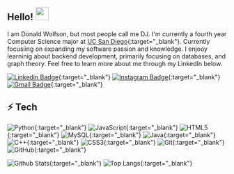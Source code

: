 ## Hello! <img src="https://raw.githubusercontent.com/aemmadi/aemmadi/master/wave.gif" width="30px">

I am Donald Wolfson, but most people call me DJ. I'm currently a fourth year Computer Science major at [UC San Diego](https://ucsd.edu){:target="_blank"}. Currently focusiing on expanding my software passion and knowledge. I enjooy learninig about backend development, primarily focusing on databases, and graph theory. Feel free to learn more about me through my LinkedIn below.

[![Linkedin Badge](https://img.shields.io/badge/-DonaldWolfson-blue?style=flat-square&logo=Linkedin&logoColor=white&link=https://www.linkedin.com/in/donald-wolfson/)](https://www.linkedin.com/in/donald-wolfson/){:target="_blank"}
[![Instagram Badge](https://img.shields.io/badge/-ohdawneee-purple?style=flat-square&logo=instagram&logoColor=white&link=https://www.instagram.com/ohdawneee/)](https://www.instagram.com/ohdawneee/){:target="_blank"}
[![Gmail Badge](https://img.shields.io/badge/-dwolfson486@gmail.com-c14438?style=flat-square&logo=Gmail&logoColor=white&link=mailto:dwolfson486@gmail.com)](mailto:dwolfson486@gmail.com){:target="_blank"}

## ⚡ Tech

![Python](https://img.shields.io/badge/-Python-black?style=flat-square&logo=Python){:target="_blank"}
![JavaScript](https://img.shields.io/badge/-JavaScript-black?style=flat-square&logo=javascript){:target="_blank"}
![HTML5](https://img.shields.io/badge/-HTML5-E34F26?style=flat-square&logo=html5&logoColor=white){:target="_blank"}
![MySQL](https://img.shields.io/badge/-MySQL-black?style=flat-square&logo=mysql){:target="_blank"}
![Java](https://img.shields.io/badge/-java-E34A86?style=flat-square&logo=java){:target="_blank"}
![C++](https://img.shields.io/badge/-C++-00599C?style=flat-square&logo=c){:target="_blank"}
![CSS3](https://img.shields.io/badge/-CSS3-1572B6?style=flat-square&logo=css3){:target="_blank"}
![Git](https://img.shields.io/badge/-Git-black?style=flat-square&logo=git){:target="_blank"}
![GitHub](https://img.shields.io/badge/-GitHub-181717?style=flat-square&logo=github){:target="_blank"}

![Github Stats](https://github-readme-stats.vercel.app/api?username=donaldwolfson&count_private=true&show_icons=true&include_all_commits=true){:target="_blank"}
![Top Langs](https://github-readme-stats.vercel.app/api/top-langs/?username=donaldwolfson&hide=TeX&layout=compact){:target="_blank"}
